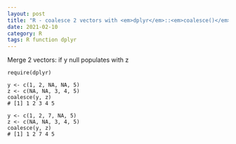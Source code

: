 ```yaml
---
layout: post
title: "R - coalesce 2 vectors with <em>dplyr</em>::<em>coalesce()</em>"
date: 2021-02-10
category: R
tags: R function dplyr
---
```


Merge 2 vectors: if y null populates with z


```
require(dplyr)

y <- c(1, 2, NA, NA, 5)
z <- c(NA, NA, 3, 4, 5)
coalesce(y, z)
# [1] 1 2 3 4 5

y <- c(1, 2, 7, NA, 5)
z <- c(NA, NA, 3, 4, 5)
coalesce(y, z)
# [1] 1 2 7 4 5
```

